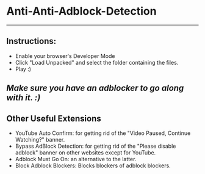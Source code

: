 # Anti-Anti-Adblock-Detection
---
## Instructions:
- Enable your browser's Developer Mode
- Click "Load Unpacked" and select the folder containing the files.
- Play :)

_Make sure you have an adblocker to go along with it. :)_
---

## Other Useful Extensions
- YouTube Auto Confirm: for getting rid of the "Video Paused, Continue Watching?" banner.
- Bypass AdBlock Detection: for getting rid of the "Please disable adblock" banner on other websites except for YouTube.
- Adblock Must Go On: an alternative to the latter.
- Block Adblock Blockers: Blocks blockers of adblock blockers. 